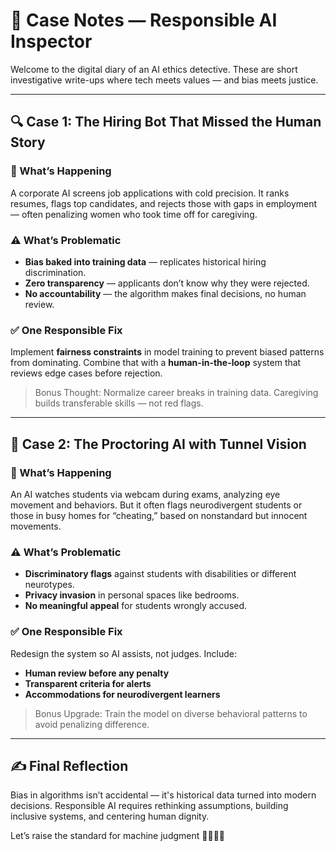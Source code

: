 # 🧠 Case Notes — Responsible AI Inspector

Welcome to the digital diary of an AI ethics detective. These are short investigative write-ups where tech meets values — and bias meets justice.

---

## 🔍 Case 1: The Hiring Bot That Missed the Human Story

### 🎯 What’s Happening  
A corporate AI screens job applications with cold precision. It ranks resumes, flags top candidates, and rejects those with gaps in employment — often penalizing women who took time off for caregiving.

### ⚠️ What’s Problematic  
- **Bias baked into training data** — replicates historical hiring discrimination.
- **Zero transparency** — applicants don’t know why they were rejected.
- **No accountability** — the algorithm makes final decisions, no human review.

### ✅ One Responsible Fix  
Implement **fairness constraints** in model training to prevent biased patterns from dominating. Combine that with a **human-in-the-loop** system that reviews edge cases before rejection.

> Bonus Thought: Normalize career breaks in training data. Caregiving builds transferable skills — not red flags.

---

## 🧠 Case 2: The Proctoring AI with Tunnel Vision

### 🎯 What’s Happening  
An AI watches students via webcam during exams, analyzing eye movement and behaviors. But it often flags neurodivergent students or those in busy homes for “cheating,” based on nonstandard but innocent movements.

### ⚠️ What’s Problematic  
- **Discriminatory flags** against students with disabilities or different neurotypes.
- **Privacy invasion** in personal spaces like bedrooms.
- **No meaningful appeal** for students wrongly accused.

### ✅ One Responsible Fix  
Redesign the system so AI assists, not judges. Include:

- **Human review before any penalty**
- **Transparent criteria for alerts**
- **Accommodations for neurodivergent learners**

> Bonus Upgrade: Train the model on diverse behavioral patterns to avoid penalizing difference.

---

## ✍️ Final Reflection

Bias in algorithms isn’t accidental — it's historical data turned into modern decisions. Responsible AI requires rethinking assumptions, building inclusive systems, and centering human dignity.

Let’s raise the standard for machine judgment 👨‍⚖️🤖✨

